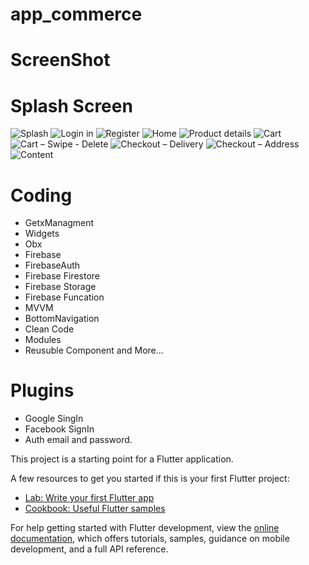 # app_commerce

# ScreenShot

# Splash Screen
![Splash](https://user-images.githubusercontent.com/84380262/227993525-0ce52dcc-2525-4c67-9d20-1b2f058e9032.png)
<outside> <outside> <outside> <outside> <outside> <outside> <outside> <outside>
![Login in](https://user-images.githubusercontent.com/84380262/227993565-3a7672b4-70f8-4031-b28f-82ea59c979d5.png)
![Register](https://user-images.githubusercontent.com/84380262/227993594-f7ed22b6-95b2-4482-9470-04812b843033.png)
![Home](https://user-images.githubusercontent.com/84380262/227993637-7ad7b51f-807e-4e35-9339-94c487b72bc1.png)
![Product details](https://user-images.githubusercontent.com/84380262/227993710-80548717-b3ae-4fc4-a020-08ea6d91b984.png)
![Cart](https://user-images.githubusercontent.com/84380262/227993831-4f7c7364-fe6a-46a8-8bc4-2cc2f59b60b8.png)
![Cart – Swipe - Delete](https://user-images.githubusercontent.com/84380262/227993877-422748e4-6467-4c7d-973f-ecaef961f36f.png)
![Checkout – Delivery](https://user-images.githubusercontent.com/84380262/227994053-24279a04-b6da-47ef-945b-9dfbdef37d59.png)
![Checkout – Address](https://user-images.githubusercontent.com/84380262/227994093-8a0fe9f6-f879-4dc5-9864-f0966d27eb66.png)
![Content](https://user-images.githubusercontent.com/84380262/227994299-ef98461c-4860-4f2a-a48b-8c3d05a14663.png)

# Coding
- GetxManagment
- Widgets
- Obx
- Firebase
- FirebaseAuth 
- Firebase Firestore 
- Firebase Storage
- Firebase Funcation
- MVVM 
- BottomNavigation
- Clean Code
- Modules
- Reusuble Component
 and More...

# Plugins
- Google SingIn
- Facebook SignIn
- Auth email and password.

This project is a starting point for a Flutter application.

A few resources to get you started if this is your first Flutter project:

- [Lab: Write your first Flutter app](https://docs.flutter.dev/get-started/codelab)
- [Cookbook: Useful Flutter samples](https://docs.flutter.dev/cookbook)

For help getting started with Flutter development, view the
[online documentation](https://docs.flutter.dev/), which offers tutorials,
samples, guidance on mobile development, and a full API reference.

